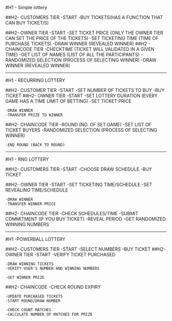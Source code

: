 #H1 - Simple lottery

##H2- CUSTOMERS TIER
	-START
	-BUY TICKETS(HAS A FUNCTION THAT CAN BUY TICKET/S)

##H2-  OWNER TIER
	-START
	-SET TICKET PRICE (ONLY THE OWNER TIER CAN SET THE PRICE OF THE TICKETS)
	-SET TICKETING TIME (TIME OF PURCHASE TICKETS)
	-DRAW WINNER (REVEALED WINNER)
##H2 - CHAINCODE TIER
	-CHECKTIME (TICKET WILL VALIDATED IN A GIVEN TIME)
	-GET LIST OF NAMES (LIST OF ALL THE PARTICIPANTS)
	-RANDOMIZED SELECTION (PROCESS OF SELECTING WINNER)
	-DRAW WINNER (REVEALED WINNER)




___________________________________________________________
#H1 - RECURRING LOTTERY

##H2- CUSTOMER TIER
	-START
	-SET NUMBER OF TICKETS TO BUY
	-BUY TICKET
##H2- OWNER TIER
	-START
	-SET LOTTERY DURATION (EVERY GAME HAS A TIME LIMIT OF BETTING)
	-SET TICKET PRICE

	-DRAW WINNER
	-TRANSFER PRIZE TO WINNER
##H2- CHAINCODE TIER
	-ROUND (NO. OF SET GAME)
	-SET LIST OF TICKET BUYERS
	-RANDOMIZED SELECTION (PROCESS OF SELECTING WINNER)

	-END ROUND (BACK TO ROUND)

________________________________________________________________
#H1 - RNG LOTTERY

##H2- CUSTOMERS TIER
	-START
	-CHOOSE DRAW SCHEDULE
	-BUY TICKET

##H2- OWNER TIER
	-START
	-SET TICKETING TIME/SCHEDULE
	-SET REVEALING TIME/SCHEDULE

	-DRAW WINNER
	-TRANSFER WINNER PRICE

##H2- CHAINCODE TIER
	-CHECK SCHEDULES/TIME
	-SUBMIT COMMITMENT (IF YOU BUY TICKET)
	-REVEAL PERIOD
	-GET RANDOMIZED WINNING NUMBERS


_____________________________________________________________
#H1 -POWERBALL LOTTERY

##H2- CUSTOMERS TIER
	-START
	-SELECT NUMBERS
	-BUY TICKET
##H2- OWNER TIER
	-START
	-VERIFY TICKET PURCHASED

	-DRAW WINNING TICKETS
	-VERIFY USER'S NUMBER AND WINNING NUMBERS

	-GET WINNER PRIZE

##H2- CHAINCODE
	-CHECK ROUND EXPIRY

	-UPDATE PURCHASED TICKETS
	-START ROUND/DRAW NUMBER

	-CHECK COUNT MATCHES
	-CALCULATE NUMBER OF MATCHES FOR PRIZE
